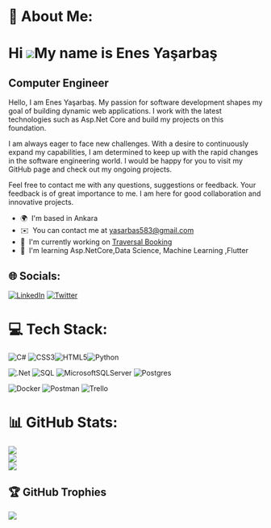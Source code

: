 # 💫 About Me:
Hi ![](https://user-images.githubusercontent.com/18350557/176309783-0785949b-9127-417c-8b55-ab5a4333674e.gif)My name is Enes Yaşarbaş
=====================================================================================================================================

Computer Engineer
-----------------

Hello, I am Enes Yaşarbaş. My passion for software development shapes my goal of building dynamic web applications. I work with the latest technologies such as Asp.Net Core and build my projects on this foundation.

I am always eager to face new challenges. With a desire to continuously expand my capabilities, I am determined to keep up with the rapid changes in the software engineering world. I would be happy for you to visit my GitHub page and check out my ongoing projects.

Feel free to contact me with any questions, suggestions or feedback. Your feedback is of great importance to me. I am here for good collaboration and innovative projects.

* 🌍  I'm based in Ankara
* ✉️  You can contact me at [yasarbas583@gmail.com](mailto:yasarbas583@gmail.com)
* 🚀  I'm currently working on [Traversal Booking](http://github.com/eYasarbas/Traversal_Booking)
* 🧠  I'm learning Asp.NetCore,Data Science, Machine Learning ,Flutter

## 🌐 Socials:
[![LinkedIn](https://img.shields.io/badge/LinkedIn-%230077B5.svg?logo=linkedin&logoColor=white)](https://linkedin.com/in/enes-ya%C5%9Farba%C5%9F-65819217b) [![Twitter](https://img.shields.io/badge/Twitter-%231DA1F2.svg?logo=Twitter&logoColor=white)](https://twitter.com/YasarbasEnes) 

# 💻 Tech Stack:
![C#](https://img.shields.io/badge/c%23-%23239120.svg?style=for-the-badge&logo=c-sharp&logoColor=white) ![CSS3](https://img.shields.io/badge/css3-%231572B6.svg?style=for-the-badge&logo=css3&logoColor=white)![HTML5](https://img.shields.io/badge/html5-%23E34F26.svg?style=for-the-badge&logo=html5&logoColor=white)![Python](https://img.shields.io/badge/python-3670A0?style=for-the-badge&logo=python&logoColor=ffdd54)
<!-- ![Dart](https://img.shields.io/badge/dart-%230175C2.svg?style=for-the-badge&logo=dart&logoColor=white) -->
<!-- ![Java](https://img.shields.io/badge/java-%23ED8B00.svg?style=for-the-badge&logo=java&logoColor=white) -->
 <!-- ![Azure](https://img.shields.io/badge/azure-%230072C6.svg?style=for-the-badge&logo=azure-devops&logoColor=white)--> <!-- ![FastAPI](https://img.shields.io/badge/FastAPI-005571?style=for-the-badge&logo=fastapi) ![Flutter](https://img.shields.io/badge/Flutter-%2302569B.svg?style=for-the-badge&logo=Flutter&logoColor=white)-->
 ![.Net](https://img.shields.io/badge/.NET-5C2D91?style=for-the-badge&logo=.net&logoColor=white)  ![SQL](https://img.shields.io/badge/sqlite-%2307405e.svg?style=for-the-badge&logo=sqlite&logoColor=white) ![MicrosoftSQLServer](https://img.shields.io/badge/Microsoft%20SQL%20Sever-CC2927?style=for-the-badge&logo=microsoft%20sql%20server&logoColor=white) ![Postgres](https://img.shields.io/badge/postgres-%23316192.svg?style=for-the-badge&logo=postgresql&logoColor=white) 
 <!-- 
 [TensorFlow](https://img.shields.io/badge/TensorFlow-%23FF6F00.svg?style=for-the-badge&logo=TensorFlow&logoColor=white) ![Pandas](https://img.shields.io/badge/pandas-%23150458.svg?style=for-the-badge&logo=pandas&logoColor=white) ![NumPy](https://img.shields.io/badge/numpy-%23013243.svg?style=for-the-badge&logo=numpy&logoColor=white) ![Keras](https://img.shields.io/badge/Keras-%23D00000.svg?style=for-the-badge&logo=Keras&logoColor=white) ![Plotly](https://img.shields.io/badge/Plotly-%233F4F75.svg?style=for-the-badge&logo=plotly&logoColor=white) ![PyTorch](https://img.shields.io/badge/PyTorch-%23EE4C2C.svg?style=for-the-badge&logo=PyTorch&logoColor=white) ![scikit-learn](https://img.shields.io/badge/scikit--learn-%23F7931E.svg?style=for-the-badge&logo=scikit-learn&logoColor=white) 
 -->
 ![Docker](https://img.shields.io/badge/docker-%230db7ed.svg?style=for-the-badge&logo=docker&logoColor=white) ![Postman](https://img.shields.io/badge/Postman-FF6C37?style=for-the-badge&logo=postman&logoColor=white) ![Trello](https://img.shields.io/badge/Trello-%23026AA7.svg?style=for-the-badge&logo=Trello&logoColor=white)

# 📊 GitHub Stats:
![](https://github-readme-stats.vercel.app/api?username=eYasarbas&theme=dark&hide_border=false&include_all_commits=false&count_private=false)<br/>
![](https://github-readme-streak-stats.herokuapp.com/?user=eYasarbas&theme=dark&hide_border=false)<br/>
![](https://github-readme-stats.vercel.app/api/top-langs/?username=eYasarbas&theme=dark&hide_border=false&include_all_commits=false&count_private=false&layout=compact)

## 🏆 GitHub Trophies
![](https://github-profile-trophy.vercel.app/?username=eYasarbas&theme=radical&no-frame=false&no-bg=true&margin-w=4)
<!--
### 🔝 Top Contributed Repo
![](https://github-contributor-stats.vercel.app/api?username=eYasarbas&limit=5&theme=dark&combine_all_yearly_contributions=true) -->

<!-- Proudly created with GPRM ( https://gprm.itsvg.in ) -->
